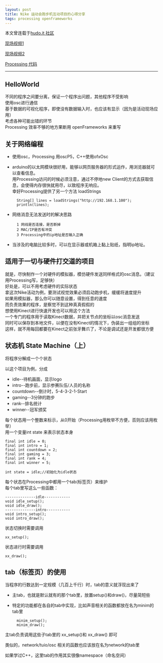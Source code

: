 ```yaml
---
layout: post
title: Nike 运动会跑步机互动项目的心得分享
tags: processing openframeworks
---
```


本文曾连载于[hudo.it 社区](http://www.hudo.it/index.php/topic,21.0.html)

[现场视频1](http://v.youku.com/v_show/id_XMjk2MTc3NzU2.html)

[现场视频2](http://v.youku.com/v_show/id_XMjk2MTMyNjg0.html)

[Processing 代码](https://github.com/vinjn/Processing_sketch/tree/master/SuperNature_Nike_FaceOff)

------------

## HelloWorld

不同的程序之间要分离，保证一个程序出问题，其他程序不受影响<br>
使用osc进行通信<br>
基于数据的可视化程序，即使没有数据输入时，也应该有显示（因为是活动现场应用）<br>
考虑各种可能出错的环节<br>
Processing 效率不够的地方果断用 openFrameworks 来重写<br>




## 关于网络编程

* 使用osc，Processing 用oscP5，C++使用ofxOsc
* arduino的以太网模块很好用，能够以网页服务器的形式运作，用浏览器就可以查看信息。<br>
用Processing访问的时候必须注意，通过不停地new Client的方式去获取信息，会使得内存很快就用尽，以致程序无响应。<br>
幸好Processing提供了另一个方法 loadStrings

        String[] lines = loadStrings("http://192.168.1.100");
        println(lines);
    
* 网络消息无法发送时的解决思路

        1 网线是否连接，是否断掉 
        2 MAC/IP是否有冲突 
        3 Processing中的ip地址是否输入正确

* 当涉及的电脑比较多时，可以在显示器或机箱上黏上贴纸，指明ip地址。

## 适用于一切与硬件打交道的项目

就是，尽快制作一个对硬件的模拟器，模仿硬件发送同样格式的osc消息。（建议用Processing写，足够快）<br>
好处是，可以不用考虑硬件的实际状态<br>
拿这次Nike活动为例，要测试视觉效果必须启动跑步机，缓缓将速度提升<br>
如果用模拟器，那么你可以随意设置，得到任意的速度<br>
而负责效果的程序，是察觉不到这种真真假假的<br>
想使用Kinect进行快速开发也可以用这个方法<br>
一个专门的程序用于读取Kinect数据，并把关节点的坐标以osc消息发送<br>
同时可以保存到本地文件，以便在没有Kinect的情况下，伪装出一组组的坐标<br>
这样，就不用每回都要在Kinect之前张牙舞爪了，不论是调试还是开发都很方便<br>

## 状态机 State Machine（上）

将程序分解成一个个状态

以这个项目为例，分成

* idle--待机画面，显示logo
* intro--跑步前，显示参赛队伍/人员的名称
* countdown--倒计时，5-4-3-2-1-Start
* gaming--3分钟的跑步
* rank--排名统计
* winner--冠军颁奖

每个状态用一个整数来标示，从0开始（Processing用枚举不方便，否则应该用枚举）<br>
用一个变量int state 来表示状态本身

    final int idle = 0;
    final int intro = 1;
    final int countdown = 2;
    final int gaming = 3;
    final int rank = 4;
    final int winner = 5;
    
    int state = idle;//初始化为idle状态

每个状态在Processing中都用一个tab(标签页）来维护<br>
每个tab里写这么一些函数：

    --------------idle------------
    void idle_setup();
    void idle_draw();
    --------------intro-----------
    void intro_setup();
    void intro_draw();

状态切换时需要调用

    xx_setup();
    
状态进行时需要调用

    xx_draw();

## tab（标签页）的使用

当程序的行数达到一定规模（几百上千行）时，tab的意义就浮现出来了

* 主tab，也就是默认就有的那个tab里，放置setup()和draw()，尽量简短些
* 特定的功能都在各自的tab中实现，比如声音相关的函数都放在名为minim的tab里

        minim_setup();
        minim_draw();

主tab负责调用这些子tab里的 xx_setup()和 xx_draw() 即可

类似的，network/tuio/osc 相关的函数也应该放在名为network的tab里

如果学过C++，这里tab的作用其实很像namespace（命名空间）

